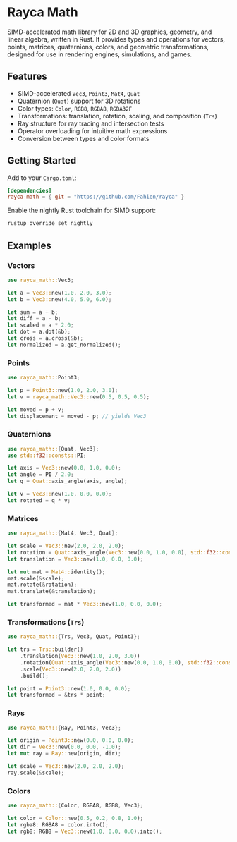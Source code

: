 # Rayca Math

SIMD-accelerated math library for 2D and 3D graphics, geometry, and linear algebra, written in Rust. It provides types and operations for vectors, points, matrices, quaternions, colors, and geometric transformations, designed for use in rendering engines, simulations, and games.

## Features

- SIMD-accelerated `Vec3`, `Point3`, `Mat4`, `Quat`
- Quaternion (`Quat`) support for 3D rotations
- Color types: `Color`, `RGB8`, `RGBA8`, `RGBA32F`
- Transformations: translation, rotation, scaling, and composition (`Trs`)
- Ray structure for ray tracing and intersection tests
- Operator overloading for intuitive math expressions
- Conversion between types and color formats

## Getting Started

Add to your `Cargo.toml`:

```toml
[dependencies]
rayca-math = { git = "https://github.com/Fahien/rayca" }
```

Enable the nightly Rust toolchain for SIMD support:

```sh
rustup override set nightly
```

## Examples

### Vectors

```rust
use rayca_math::Vec3;

let a = Vec3::new(1.0, 2.0, 3.0);
let b = Vec3::new(4.0, 5.0, 6.0);

let sum = a + b;
let diff = a - b;
let scaled = a * 2.0;
let dot = a.dot(&b);
let cross = a.cross(&b);
let normalized = a.get_normalized();
```

### Points

```rust
use rayca_math::Point3;

let p = Point3::new(1.0, 2.0, 3.0);
let v = rayca_math::Vec3::new(0.5, 0.5, 0.5);

let moved = p + v;
let displacement = moved - p; // yields Vec3
```

### Quaternions

```rust
use rayca_math::{Quat, Vec3};
use std::f32::consts::PI;

let axis = Vec3::new(0.0, 1.0, 0.0);
let angle = PI / 2.0;
let q = Quat::axis_angle(axis, angle);

let v = Vec3::new(1.0, 0.0, 0.0);
let rotated = q * v;
```

### Matrices

```rust
use rayca_math::{Mat4, Vec3, Quat};

let scale = Vec3::new(2.0, 2.0, 2.0);
let rotation = Quat::axis_angle(Vec3::new(0.0, 1.0, 0.0), std::f32::consts::FRAC_PI_2);
let translation = Vec3::new(1.0, 0.0, 0.0);

let mut mat = Mat4::identity();
mat.scale(&scale);
mat.rotate(&rotation);
mat.translate(&translation);

let transformed = mat * Vec3::new(1.0, 0.0, 0.0);
```

### Transformations (`Trs`)

```rust
use rayca_math::{Trs, Vec3, Quat, Point3};

let trs = Trs::builder()
    .translation(Vec3::new(1.0, 2.0, 3.0))
    .rotation(Quat::axis_angle(Vec3::new(0.0, 1.0, 0.0), std::f32::consts::PI))
    .scale(Vec3::new(2.0, 2.0, 2.0))
    .build();

let point = Point3::new(1.0, 0.0, 0.0);
let transformed = &trs * point;
```

### Rays

```rust
use rayca_math::{Ray, Point3, Vec3};

let origin = Point3::new(0.0, 0.0, 0.0);
let dir = Vec3::new(0.0, 0.0, -1.0);
let mut ray = Ray::new(origin, dir);

let scale = Vec3::new(2.0, 2.0, 2.0);
ray.scale(&scale);
```

### Colors

```rust
use rayca_math::{Color, RGBA8, RGB8, Vec3};

let color = Color::new(0.5, 0.2, 0.8, 1.0);
let rgba8: RGBA8 = color.into();
let rgb8: RGB8 = Vec3::new(1.0, 0.0, 0.0).into();
```
